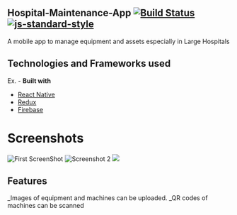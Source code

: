 ## Hospital-Maintenance-App [![Build Status](https://travis-ci.org/akashnimare/foco.svg?branch=master)](https://travis-ci.org/akashnimare/foco)  [![js-standard-style](https://img.shields.io/badge/code%20style-standard-brightgreen.svg?style=flat)](https://github.com/feross/standard)
A mobile app to manage equipment and assets especially in Large Hospitals
## Technologies and Frameworks used
Ex. -
<b>Built with</b>
- [React Native](https://facebook.github.io/react-native/docs/getting-started.html)
- [Redux](https://redux.js.org)
- [Firebase](https://firebase.google.com/)

# Screenshots
![](https://i.ibb.co/VQ2yfLt/myApp1.png "First ScreenShot") ![](https://i.ibb.co/C7KynSC/myApp2.png "Screenshot 2") ![](https://i.ibb.co/ZKXMp3F/myApp3.png)

## Features
 _Images of equipment and machines can be uploaded.
 _QR codes of machines can be scanned
